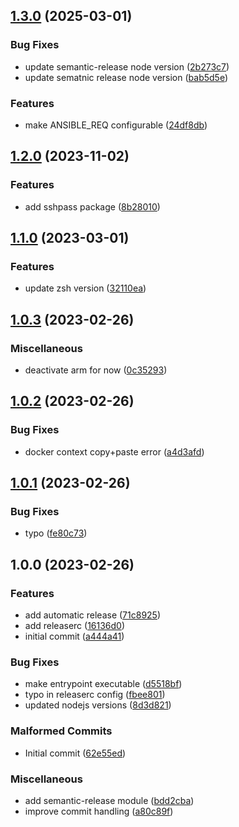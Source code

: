 ## [1.3.0](https://github.com/Mario-F/docker-ansible/compare/v1.2.0...v1.3.0) (2025-03-01)

### Bug Fixes

* update semantic-release node version ([2b273c7](https://github.com/Mario-F/docker-ansible/commit/2b273c73ec15abb4099f2851d4c35f4e9bc17f73))
* update sematnic release node version ([bab5d5e](https://github.com/Mario-F/docker-ansible/commit/bab5d5e7f14fe9b2defe993a13e4b097e31a4abc))

### Features

* make ANSIBLE_REQ configurable ([24df8db](https://github.com/Mario-F/docker-ansible/commit/24df8dbd594495664e29e784f905548874645096))

## [1.2.0](https://github.com/Mario-F/docker-ansible/compare/v1.1.0...v1.2.0) (2023-11-02)


### Features

* add sshpass package ([8b28010](https://github.com/Mario-F/docker-ansible/commit/8b28010aa99d769fe95ccd2253f18398e9a75054))

## [1.1.0](https://github.com/Mario-F/docker-ansible/compare/v1.0.3...v1.1.0) (2023-03-01)


### Features

* update zsh version ([32110ea](https://github.com/Mario-F/docker-ansible/commit/32110ea826f14caacee1509c75bb0e22b4e62a57))

## [1.0.3](https://github.com/Mario-F/docker-ansible/compare/v1.0.2...v1.0.3) (2023-02-26)


### Miscellaneous

* deactivate arm for now ([0c35293](https://github.com/Mario-F/docker-ansible/commit/0c352930b23a1c9e3d04b55f3ab423b71d6fc66b))

## [1.0.2](https://github.com/Mario-F/docker-ansible/compare/v1.0.1...v1.0.2) (2023-02-26)


### Bug Fixes

* docker context copy+paste error ([a4d3afd](https://github.com/Mario-F/docker-ansible/commit/a4d3afd87987d3c75a8aebd2e9f19018740f9d8f))

## [1.0.1](https://github.com/Mario-F/docker-ansible/compare/v1.0.0...v1.0.1) (2023-02-26)


### Bug Fixes

* typo ([fe80c73](https://github.com/Mario-F/docker-ansible/commit/fe80c738792977491fd86b8a69c064fa470f1eb6))

## 1.0.0 (2023-02-26)


### Features

* add automatic release ([71c8925](https://github.com/Mario-F/docker-ansible/commit/71c89259db5de138ef28204af1fdfc23b95dcfd8))
* add releaserc ([16136d0](https://github.com/Mario-F/docker-ansible/commit/16136d02d95311c4df11a3ea98a7d16736512059))
* initial commit ([a444a41](https://github.com/Mario-F/docker-ansible/commit/a444a411a5b3232e28a3b180004b91ca90e5ba22))


### Bug Fixes

* make entrypoint executable ([d5518bf](https://github.com/Mario-F/docker-ansible/commit/d5518bfbf6c1608961485a0c360c0e06ca676a10))
* typo in releaserc config ([fbee801](https://github.com/Mario-F/docker-ansible/commit/fbee801db53f07f0d90d0e68bf084e726816b062))
* updated nodejs versions ([8d3d821](https://github.com/Mario-F/docker-ansible/commit/8d3d82109c5989c6ee3716c101279f492749c726))


### Malformed Commits

* Initial commit ([62e55ed](https://github.com/Mario-F/docker-ansible/commit/62e55edcd2906fc3f70327e606695eeb0e8522c7))


### Miscellaneous

* add semantic-release module ([bdd2cba](https://github.com/Mario-F/docker-ansible/commit/bdd2cba2f6a03af1a5b27e57e2315b412c3e8252))
* improve commit handling ([a80c89f](https://github.com/Mario-F/docker-ansible/commit/a80c89f7a7e2216a06b32c6473844c5030ebf5d4))
